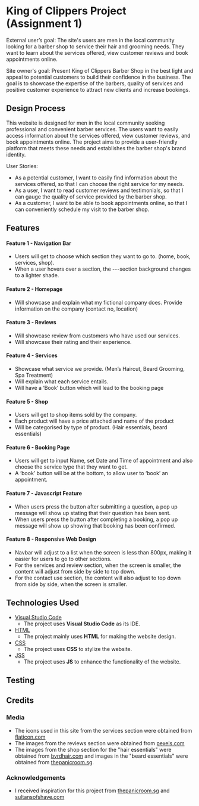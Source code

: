
# King of Clippers Project (Assignment 1) #

External user’s goal:
The site's users are men in the local community looking for a barber shop to service their hair and grooming needs. They want to learn about the services offered, view customer reviews and book appointments online.

Site owner's goal:
Present King of Clippers Barber Shop in the best light and appeal to potential customers to build their confidence in the business. The goal is to showcase the expertise of the barbers, quality of services and positive customer experience to attract new clients and increase bookings.

## Design Process ##

This website is designed for men in the local community seeking professional and convenient barber services. The users want to easily access information about the services offered, view customer reviews, and book appointments online. The project aims to provide a user-friendly platform that meets these needs and establishes the barber shop's brand identity.

User Stories:
  - As a potential customer, I want to easily find information about the services offered, so that I can choose the right service for my needs.
  - As a user, I want to read customer reviews and testimonials, so that I can gauge the quality of service provided by the barber shop.
  - As a customer, I want to be able to book appointments online, so that I can conveniently schedule my visit to the barber shop.



## Features ##

#### Feature 1 - Navigation Bar
- Users will get to choose which section they want to go to. (home, book, services, shop).
- When a user hovers over a section, the ---section background changes to a lighter shade.
#### Feature 2 - Homepage
- Will showcase and explain what my fictional company does. Provide information on the company (contact no, location)
#### Feature 3 - Reviews
- Will showcase review from customers who have used our services. 
- Will showcase their rating and their experience.
#### Feature 4 - Services
- Showcase what service we provide. (Men’s Haircut, Beard Grooming, Spa Treatment)
- Will explain what each service entails.
- Will have a ‘Book’ button which will lead to the booking page
#### Feature 5 - Shop
- Users will get to shop items sold by the company.
- Each product will have a price attached and name of the product
- Will be categorised by type of product. (Hair essentials, beard essentials)
#### Feature 6 - Booking Page
- Users will get to input Name, set Date and Time of appointment and also choose the service type that they want to get.
- A ‘book’ button will be at the bottom, to allow user to ‘book’ an appointment.
#### Feature 7 - Javascript Feature
- When users press the button after submitting a question, a pop up message will show up stating that their question has been sent.
- When users press the button after completing a booking, a pop up message will show up showing that booking has been confirmed.
#### Feature 8 - Responsive Web Design
- Navbar will adjust to a list when the screen is less than 800px, making it easier for users to go to other sections.
- For the services and review section, when the screen is smaller, the content will adjust from side by side to top down.
- For the contact use section, the content will also adjust to top down from side by side, when the screen is smaller.





## Technologies Used ##

- [Visual Studio Code](https://code.visualstudio.com/)
    - The project uses **Visual Studio Code** as its IDE.
- [HTML](https://html.spec.whatwg.org/)
    - The project mainly uses **HTML** for making the website design.
- [CSS](https://www.w3.org/TR/CSS/#css)
    - The project uses **CSS** to stylize the website.
- [JSS](https://262.ecma-international.org/5.1/)
    - The project uses **JS** to enhance the functionality of the website.

## Testing ##


## Credits ##


### Media
- The icons used in this site from the services section were obtained from [flaticon.com](https://www.flaticon.com/search?type=icon&word=barber)
- The images from the reviews section were obtained from [pexels.com](https://www.pexels.com/search/barber/)
- The images from the shop section for the "hair essentials" were obtained from [byrdhair.com](https://byrdhair.com/) and images in the "beard essentials" were obtained from [thepanicroom.sg](https://thepanicroom.com.sg/).

### Acknowledgements

- I received inspiration for this project from [thepanicroom.sg](https://thepanicroom.com.sg/) and [sultansofshave.com](https://sultansofshave.com/)




